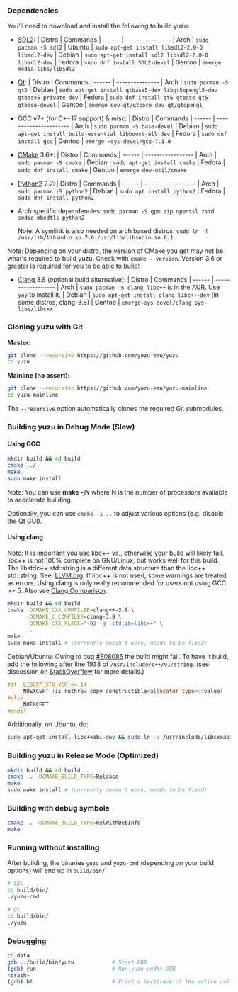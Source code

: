 ### Dependencies

You'll need to download and install the following to build yuzu:

  * [SDL2](https://www.libsdl.org/download-2.0.php):
      | Distro | Commands
      | ------ | ----------------
      | Arch   | `sudo pacman -S sdl2`
      | Ubuntu | `sudo apt-get install libsdl2-2.0-0 libsdl2-dev`
      | Debian | `sudo apt-get install sdl2 libsdl2-2.0-0 libsdl2-dev`
      | Fedora | `sudo dnf install SDL2-devel`
      | Gentoo | `emerge media-libs/libsdl2`
  * [Qt](https://qt-project.org/downloads):
      | Distro | Commands
      | ------ | ---------------
      | Arch   | `sudo pacman -S qt5`
      | Debian | `sudo apt-get install qtbase5-dev libqt5opengl5-dev qtbase5-private-dev`
      | Fedora | `sudo dnf install qt5-qtbase qt5-qtbase-devel`
      | Gentoo | `emerge dev-qt/qtcore dev-qt/qtopengl`
  * GCC v7+ (for C++17 support) & misc:
      | Distro | Commands
      | ------ | ----------------------
      | Arch   | `sudo pacman -S base-devel`
      | Debian | `sudo apt-get install build-essential libboost-all-dev`
      | Fedora | `sudo dnf install gcc`
      | Gentoo | `emerge =sys-devel/gcc-7.1.0`
  * [CMake](https://www.cmake.org/) 3.6+:
      | Distro | Commands
      | ------ | -----------------
      | Arch   | `sudo pacman -S cmake`
      | Debian | `sudo apt-get install cmake`
      | Fedora | `sudo dnf install cmake`
      | Gentoo | `emerge dev-util/cmake`
  * [Python2](https://www.python.org/download/releases/2.7/) 2.7:
      | Distro | Commands
      | ------ | ------------------
      | Arch   | `sudo pacman -S python2`
      | Debian | `sudo apt install python2`
      | Fedora | `sudo dnf install python2`
  * Arch specific dependencies: 
      `sudo pacman -S gpm zip openssl zstd sndio mbedtls python2` 

       Note: A symlink is also needed on arch based distros: `sudo ln -T /usr/lib/libsndio.so.7.0 /usr/lib/libsndio.so.6.1`


Note: Depending on your distro, the version of CMake you get may not be what's required to build yuzu. Check with `cmake --version`. Version 3.6 or greater is required for you to be able to build!

  * [Clang](https://github.com/llvm-mirror/clang) 3.8 (optional build alternative):
      | Distro | Commands
      | ------ | ------------------
      | Arch   | `sudo pacman -S clang`, `libc++` is in the AUR. Use `yay` to install it.
      | Debian | `sudo apt-get install clang libc++-dev` (in some distros, clang-3.8)
      | Gentoo | `emerge sys-devel/clang sys-libs/libcxx`

### Cloning yuzu with Git

**Master:**

  ```bash
  git clone --recursive https://github.com/yuzu-emu/yuzu
  cd yuzu
  ```

**Mainline (no assert):**

  ```bash
  git clone --recursive https://github.com/yuzu-emu/yuzu-mainline
  cd yuzu-mainline
  ```

The `--recursive` option automatically clones the required Git submodules.

### Building yuzu in Debug Mode (Slow)

#### Using GCC

```bash
mkdir build && cd build
cmake ../
make
sudo make install
```
Note: You can use **make -jN** where N is the number of processors available to accelerate building.

Optionally, you can use `cmake -i ..` to adjust various options (e.g. disable the Qt GUI).

#### Using clang

Note: It is important you use libc++ vs., otherwise your build will likely fail. libc++ is not 100% complete on GNU/Linux, but works well for this build. The libstdc++ std::string is a different data structure than the libc++ std::string. See: [LLVM.org](https://llvm.org/svn/llvm-project/www-releases/trunk/3.8.0/projects/libcxx/docs/UsingLibcxx.html). If libc++ is not used, some warnings are treated as errors. Using clang is only really recommended for users not using GCC >= 5. Also see [Clang Comparison](https://clang.llvm.org/comparison.html).

  ```bash
  mkdir build && cd build
  cmake -DCMAKE_CXX_COMPILER=clang++-3.8 \
        -DCMAKE_C_COMPILER=clang-3.8 \
        -DCMAKE_CXX_FLAGS="-O2 -g -stdlib=libc++" \
        ..
  make
  sudo make install # (currently doesn't work, needs to be fixed)
  ```

Debian/Ubuntu: Owing to bug [#808086](https://bugs.debian.org/cgi-bin/bugreport.cgi?bug=808086) the build might
fail. To have it build, add the following after line 1938 of `/usr/include/c++/v1/string`. (see discussion on
[StackOverflow](https://stackoverflow.com/questions/37096062/get-a-basic-c-program-to-compile-using-clang-on-ubuntu-16)
for more details.)

  ```cpp
  #if _LIBCPP_STD_VER <= 14
      _NOEXCEPT_(is_nothrow_copy_constructible<allocator_type>::value)
  #else
      _NOEXCEPT
  #endif
  ```

Additionally, on Ubuntu, do:

  ```bash
  sudo apt-get install libc++abi-dev && sudo ln -s /usr/include/libcxxabi/__cxxabi_config.h /usr/include/c++/v1/__cxxabi_config.h
  ```

### Building yuzu in Release Mode (Optimized)

```bash
mkdir build && cd build
cmake .. -DCMAKE_BUILD_TYPE=Release
make
sudo make install # (currently doesn't work, needs to be fixed)
```

### Building with debug symbols

```bash
cmake .. -DCMAKE_BUILD_TYPE=RelWithDebInfo
make
```

### Running without installing

After building, the binaries `yuzu` and `yuzu-cmd` (depending on your build options) will end up in `build/bin/`.

  ```bash
  # SDL
  cd build/bin/
  ./yuzu-cmd

  # Qt
  cd build/bin/
  ./yuzu
  ```

### Debugging

```bash
cd data
gdb ../build/bin/yuzu            # Start GDB
(gdb) run                        # Run yuzu under GDB
<crash>
(gdb) bt                         # Print a backtrace of the entire callstack to see which codepath the crash occurred on
```